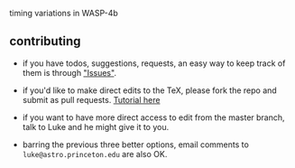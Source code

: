 timing variations in WASP-4b

contributing
----------

* if you have todos, suggestions, requests, an easy way to keep track of them
  is through ["Issues"](https://github.com/lgbouma/WASP-4b_decay/issues).

* if you'd like to make direct edits to the TeX, please fork the repo and
  submit as pull requests.
  [Tutorial here](https://help.github.com/articles/fork-a-repo/)

* if you want to have more direct access to edit from the master branch, talk
  to Luke and he might give it to you.

* barring the previous three better options, email comments to
  `luke@astro.princeton.edu` are also OK.
